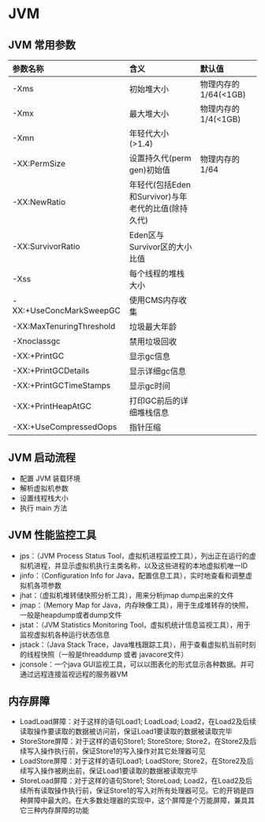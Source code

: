 # JVM
## JVM 常用参数
| 参数名称 | 含义 | 默认值  |
| :----- | :----- | :----- |
| -Xms | 初始堆大小 | 物理内存的1/64(<1GB) |
| -Xmx | 最大堆大小 | 物理内存的1/4(<1GB) |
| -Xmn | 年轻代大小(>1.4) | |
| -XX:PermSize | 设置持久代(perm gen)初始值 | 物理内存的1/64 |
| -XX:NewRatio | 年轻代(包括Eden和Survivor)与年老代的比值(除持久代) | |
| -XX:SurvivorRatio | Eden区与Survivor区的大小比值 | |
| -Xss | 每个线程的堆栈大小 | |
| -XX:+UseConcMarkSweepGC | 使用CMS内存收集 | |
| -XX:MaxTenuringThreshold | 垃圾最大年龄 | |
| -Xnoclassgc | 禁用垃圾回收 | |
| -XX:+PrintGC | 显示gc信息 | |
| -XX:+PrintGCDetails | 显示详细gc信息 | |
| -XX:+PrintGCTimeStamps | 显示gc时间 | |
| -XX:+PrintHeapAtGC | 打印GC前后的详细堆栈信息 | |
| -XX:+UseCompressedOops | 指针压缩 | |

## JVM 启动流程
- 配置 JVM 装载环境
- 解析虚拟机参数
- 设置线程栈大小
- 执行 main 方法

## JVM 性能监控工具
- jps：（JVM Process Status Tool，虚拟机进程监控工具），列出正在运行的虚拟机进程，并显示虚拟机执行主类名称，以及这些进程的本地虚拟机唯一ID
- jinfo：（Configuration Info for Java，配置信息工具），实时地查看和调整虚拟机各项参数
- jhat：（虚拟机堆转储快照分析工具），用来分析jmap dump出来的文件
- jmap：（Memory Map for Java，内存映像工具），用于生成堆转存的快照，一般是heapdump或者dump文件
- jstat：（JVM Statistics Monitoring Tool，虚拟机统计信息监视工具），用于监视虚拟机各种运行状态信息
- jstack：（Java Stack Trace，Java堆栈跟踪工具），用于查看虚拟机当前时刻的线程快照（一般是threaddump 或者 javacore文件）
- jconsole：一个java GUI监视工具，可以以图表化的形式显示各种数据。并可通过远程连接监视远程的服务器VM

## 内存屏障
- LoadLoad屏障：对于这样的语句Load1; LoadLoad; Load2，在Load2及后续读取操作要读取的数据被访问前，保证Load1要读取的数据被读取完毕
- StoreStore屏障：对于这样的语句Store1; StoreStore; Store2，在Store2及后续写入操作执行前，保证Store1的写入操作对其它处理器可见
- LoadStore屏障：对于这样的语句Load1; LoadStore; Store2，在Store2及后续写入操作被刷出前，保证Load1要读取的数据被读取完毕
- StoreLoad屏障：对于这样的语句Store1; StoreLoad; Load2，在Load2及后续所有读取操作执行前，保证Store1的写入对所有处理器可见。它的开销是四种屏障中最大的。在大多数处理器的实现中，这个屏障是个万能屏障，兼具其它三种内存屏障的功能